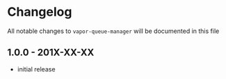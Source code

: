 # Changelog

All notable changes to `vapor-queue-manager` will be documented in this file

## 1.0.0 - 201X-XX-XX

- initial release
